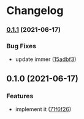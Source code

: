 # Changelog

### [0.1.1](https://www.github.com/zakodium/react-iframe-bridge/compare/v0.1.0...v0.1.1) (2021-06-17)


### Bug Fixes

* update immer ([15adbf3](https://www.github.com/zakodium/react-iframe-bridge/commit/15adbf3cdbd39f053973c026499ada98aa795f8e))

## 0.1.0 (2021-06-17)


### Features

* implement it ([71f6f26](https://www.github.com/zakodium/react-iframe-bridge/commit/71f6f260ea7c4fad1f0d4cd620d333391172fbad))
